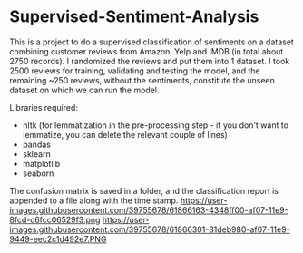 # Supervised-Sentiment-Analysis

This is a project to do a supervised classification of sentiments on a dataset combining customer reviews from Amazon, Yelp and IMDB (in total about 2750 records). I randomized the reviews and put them into 1 dataset. I took 2500 reviews for training, validating and testing the model, and the remaining ~250 reviews, without the sentiments, constitute the unseen dataset on which we can run the model.

Libraries required:
* nltk (for lemmatization in the pre-processing step - if you don't want to lemmatize, you can delete the relevant couple of lines)
* pandas
* sklearn
* matplotlib
* seaborn

The confusion matrix is saved in a folder, and the classification report is appended to a file along with the time stamp.
https://user-images.githubusercontent.com/39755678/61866163-4348ff00-af07-11e9-8fcd-c6fcc06529f3.png
https://user-images.githubusercontent.com/39755678/61866301-81deb980-af07-11e9-9449-eec2c1d492e7.PNG
